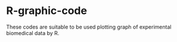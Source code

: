 # R-graphic-code
These codes are suitable to be used  plotting graph of experimental biomedical data by R.
